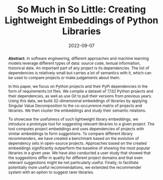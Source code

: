 ---
title: "So Much in So Little: Creating Lightweight Embeddings of Python Libraries"
authors: '<i>Yaroslav Golubev, Egor Bogomolov, Egor Bulychev, and Timofey Bryksin</i>'
status: "preprint"
collection: publications
permalink: /publications/2022-09-07-library-embeddings
date: 2022-09-07
venue: "<b>arXiv</b>"
pdf: 'https://arxiv.org/abs/2209.03507'
data: 'https://github.com/JetBrains-Research/similar-python-dependencies'
counter_id: 'P3'
abstract: "<p><b>Abstract</b>. In software engineering, different approaches and machine learning models leverage different types of data: source code, textual information, historical data. An important part of any project is its dependencies. The list of dependencies is relatively small but carries a lot of semantics with it, which can be used to compare projects or make judgements about them.</p><p>In this paper, we focus on Python projects and their PyPi dependencies in the form of requirements.txt files. We compile a dataset of 7,132 Python projects and their dependencies, as well as use Git to pull their versions from previous years. Using this data, we build 32-dimensional embeddings of libraries by applying Singular Value Decomposition to the co-occurrence matrix of projects and libraries. We then cluster the embeddings and study their semantic relations.</p><p>To showcase the usefulness of such lightweight library embeddings, we introduce a prototype tool for suggesting relevant libraries to a given project. The tool computes project embeddings and uses dependencies of projects with similar embeddings to form suggestions. To compare different library recommenders, we have created a benchmark based on the evolution of dependency sets in open-source projects. Approaches based on the created embeddings significantly outperform the baseline of showing the most popular libraries in a given year. We have also conducted a user study that showed that the suggestions differ in quality for different project domains and that even relevant suggestions might be not particularly useful. Finally, to facilitate potentially more useful recommendations, we extended the recommender system with an option to suggest rarer libraries.</p>"
---
